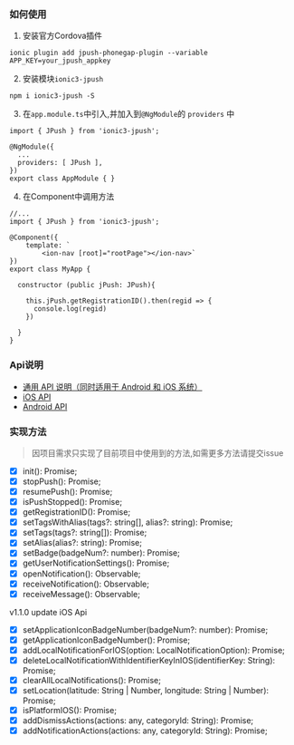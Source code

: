### 如何使用
1. 安装官方Cordova插件
```
ionic plugin add jpush-phonegap-plugin --variable APP_KEY=your_jpush_appkey
```

2. 安装模块`ionic3-jpush`
```
npm i ionic3-jpush -S
```

3. 在`app.module.ts`中引入,并加入到`@NgModule`的 `providers` 中

```
import { JPush } from 'ionic3-jpush';

@NgModule({
  ...
  providers: [ JPush ],
})
export class AppModule { }

```

4. 在Component中调用方法

```
//...
import { JPush } from 'ionic3-jpush';

@Component({
    template: `
        <ion-nav [root]="rootPage"></ion-nav>`
})
export class MyApp {

  constructor (public jPush: JPush){

    this.jPush.getRegistrationID().then(regid => {
      console.log(regid)
    })

  }
}

```

### Api说明
- [通用 API 说明（同时适用于 Android 和 iOS 系统）](https://github.com/jpush/jpush-phonegap-plugin/blob/master/doc/Common_detail_api.md)
- [iOS API](https://github.com/jpush/jpush-phonegap-plugin/blob/master/doc/iOS_API.md)
- [Android API ](https://github.com/jpush/jpush-phonegap-plugin/blob/master/doc/Android_detail_api.md)

### 实现方法

> 因项目需求只实现了目前项目中使用到的方法,如需更多方法请提交issue

- [x] init(): Promise<any>;
- [x] stopPush(): Promise<any>;
- [x] resumePush(): Promise<any>;
- [x] isPushStopped(): Promise<any>;
- [x] getRegistrationID(): Promise<any>;
- [x] setTagsWithAlias(tags?: string[], alias?: string): Promise<any>;
- [x] setTags(tags?: string[]): Promise<any>;
- [x] setAlias(alias?: string): Promise<any>;
- [x] setBadge(badgeNum?: number): Promise<any>;
- [x] getUserNotificationSettings(): Promise<any>;
- [x] openNotification(): Observable<any>;
- [x] receiveNotification(): Observable<any>;
- [x] receiveMessage(): Observable<any>;

v1.1.0 update iOS Api
- [x] setApplicationIconBadgeNumber(badgeNum?: number): Promise<any>;
- [x] getApplicationIconBadgeNumber(): Promise<any>;
- [x] addLocalNotificationForIOS(option: LocalNotificationOption): Promise<any>;
- [x] deleteLocalNotificationWithIdentifierKeyInIOS(identifierKey: String): Promise<any>;
- [x] clearAllLocalNotifications(): Promise<any>;
- [x] setLocation(latitude: String | Number, longitude: String | Number): Promise<any>;
- [x] isPlatformIOS(): Promise<any>;
- [x] addDismissActions(actions: any, categoryId: String): Promise<any>;
- [x] addNotificationActions(actions: any, categoryId: String): Promise<any>;

